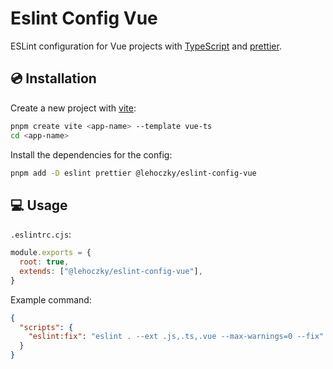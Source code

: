 # Eslint Config Vue

ESLint configuration for Vue projects with [TypeScript](https://www.typescriptlang.org/) and [prettier](https://prettier.io/).

## 💿 Installation

Create a new project with [vite](https://vitejs.dev/):

```sh
pnpm create vite <app-name> --template vue-ts
cd <app-name>
```

Install the dependencies for the config:

```sh
pnpm add -D eslint prettier @lehoczky/eslint-config-vue
```

## 💻 Usage

`.eslintrc.cjs`:

```js
module.exports = {
  root: true,
  extends: ["@lehoczky/eslint-config-vue"],
}
```

Example command:

```json
{
  "scripts": {
    "eslint:fix": "eslint . --ext .js,.ts,.vue --max-warnings=0 --fix"
  }
}
```

